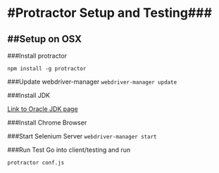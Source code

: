 #Protractor Setup and Testing###
=====

##Setup on OSX
-----


###Install protractor

`npm install -g protractor`

###Update webdriver-manager
`webdriver-manager update`

###Install JDK

[Link to Oracle JDK page](http://www.oracle.com/technetwork/java/javase/downloads/jdk8-downloads-2133151.html)

###Install Chrome Browser

###Start Selenium Server
`webdriver-manager start`

###Run Test
Go into client/testing and run

`protractor conf.js`






